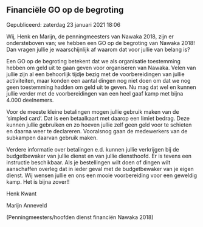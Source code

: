


Financiële GO op de begroting
------------------------------





 Gepubliceerd: zaterdag 23 januari 2021 18:06
   




 Wij, Henk en Marijn, de penningmeesters van Nawaka 2018, zijn er ondersteboven van; we hebben een GO op de begroting van Nawaka 2018! Dan vragen jullie je waarschijnlijk af waarom dat voor jullie van belang is?
 



 Een GO op de begroting betekent dat we als organisatie toestemming hebben om geld uit te gaan geven voor organiseren van Nawaka. Velen van jullie zijn al een behoorlijk tijdje bezig met de voorbereidingen van jullie activiteiten, maar konden een aantal dingen nog niet doen om dat we nog geen toestemming hadden om geld uit te geven. Nu mag dat wel en kunnen jullie verder met de voorbereidingen van een heel gaaf kamp met bijna 4.000 deelnemers.
 



 Voor de meeste kleine betalingen mogen jullie gebruik maken van de ‘simpled card’. Dat is een betaalkaart met daarop een limiet bedrag. Deze kunnen jullie gebruiken en zo hoeven jullie zelf geen geld voor te schieten en daarna weer te declareren. Vooralsnog gaan de medewerkers van de subkampen daarvan gebruik maken.
   

 Verdere informatie over betalingen e.d. kunnen jullie verkrijgen bij de budgetbewaker van jullie dienst en van jullie diensthoofd. Er is tevens een instructie beschikbaar. Als je bestellingen wilt doen of dingen wilt aanschaffen overleg dat in ieder geval met de budgetbewaker van je eigen dienst. Wij wensen jullie en ons een mooie voorbereiding voor een geweldig kamp. Het is bijna zover!!
 



 Henk Kwant
   

 Marijn Anneveld
 



 (Penningmeesters/hoofden dienst financiën Nawaka 2018)
 




